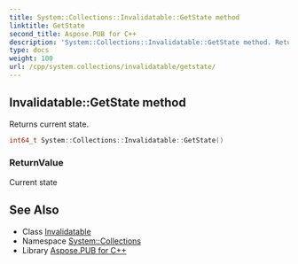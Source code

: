 ```yaml
---
title: System::Collections::Invalidatable::GetState method
linktitle: GetState
second_title: Aspose.PUB for C++
description: 'System::Collections::Invalidatable::GetState method. Returns current state in C++.'
type: docs
weight: 100
url: /cpp/system.collections/invalidatable/getstate/
---
```

## Invalidatable::GetState method


Returns current state.

```cpp
int64_t System::Collections::Invalidatable::GetState()
```


### ReturnValue

Current state

## See Also

* Class [Invalidatable](../)
* Namespace [System::Collections](../../)
* Library [Aspose.PUB for C++](../../../)
